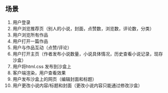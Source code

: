 ## 场景

1. 用户登录
2. 用户浏览推荐页（别人的小说，封面，点赞数，浏览数，评论数，分类）
3. 用户浏览所有作品
4. 用户打开一篇作品
5. 用户与作品互动（点赞/评论）
6. 用户打开主页（作者发布小说数量，小说具体情况，历史查看小说记录，现存沙盒）
7. 用户将html.css 发布到沙盒上
8. 客户端渲染，用户查看效果
9. 用户发布沙盒上的网页（编辑封面和标题）
10. 用户更改小说内容/标题和封面（更改小说内容只能通过修改沙盒）

